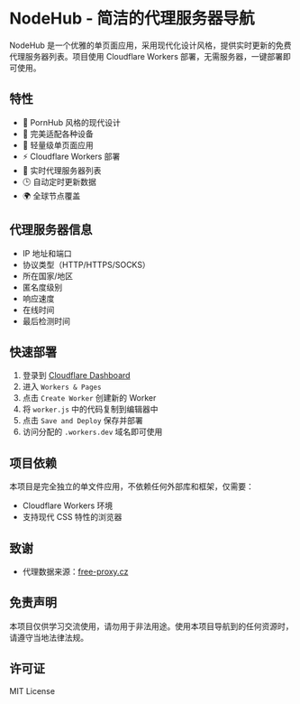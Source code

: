 # NodeHub - 简洁的代理服务器导航

NodeHub 是一个优雅的单页面应用，采用现代化设计风格，提供实时更新的免费代理服务器列表。项目使用 Cloudflare Workers 部署，无需服务器，一键部署即可使用。

## 特性

- 🎨 PornHub 风格的现代设计
- 📱 完美适配各种设备
- 🚀 轻量级单页面应用
- ⚡️ Cloudflare Workers 部署
- 🔄 实时代理服务器列表
- 🕒 自动定时更新数据
- 🌍 全球节点覆盖

## 代理服务器信息

- IP 地址和端口
- 协议类型（HTTP/HTTPS/SOCKS）
- 所在国家/地区
- 匿名度级别
- 响应速度
- 在线时间
- 最后检测时间

## 快速部署

1. 登录到 [Cloudflare Dashboard](https://dash.cloudflare.com/)
2. 进入 `Workers & Pages`
3. 点击 `Create Worker` 创建新的 Worker
4. 将 `worker.js` 中的代码复制到编辑器中
5. 点击 `Save and Deploy` 保存并部署
6. 访问分配的 `.workers.dev` 域名即可使用

## 项目依赖

本项目是完全独立的单文件应用，不依赖任何外部库和框架，仅需要：

- Cloudflare Workers 环境
- 支持现代 CSS 特性的浏览器

## 致谢

- 代理数据来源：[free-proxy.cz](http://free-proxy.cz/)

## 免责声明

本项目仅供学习交流使用，请勿用于非法用途。使用本项目导航到的任何资源时，请遵守当地法律法规。

## 许可证

MIT License